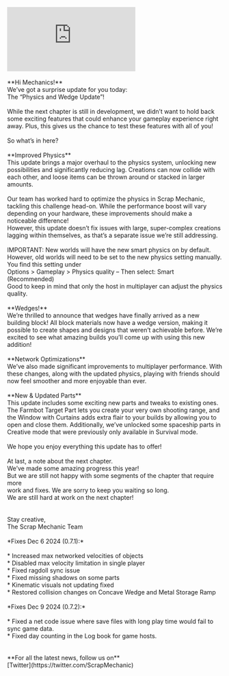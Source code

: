 <iframe src="https://www.youtube.com/embed/wQFx-g5LAYg" frameborder="0" allow="accelerometer; autoplay; clipboard-write; encrypted-media; gyroscope; picture-in-picture; web-share" allowfullscreen></iframe><br/>
<br/>
**Hi Mechanics!**<br/>
We’ve got a surprise update for you today:<br/>
The “Physics and Wedge Update”!<br/>
<br/>
While the next chapter is still in development, we didn’t want to hold back some exciting features that could enhance your gameplay experience right away. Plus, this gives us the chance to test these features with all of you!<br/>
<br/>
So what’s in here?<br/>
<br/>
**Improved Physics**<br/>
This update brings a major overhaul to the physics system, unlocking new possibilities and significantly reducing lag. Creations can now collide with each other, and loose items can be thrown around or stacked in larger amounts.<br/>
<br/>
Our team has worked hard to optimize the physics in Scrap Mechanic, tackling this challenge head-on. While the performance boost will vary depending on your hardware, these improvements should make a noticeable difference! <br/>
However, this update doesn’t fix issues with large, super-complex creations lagging within themselves, as that’s a separate issue we’re still addressing.<br/>
<br/>
IMPORTANT: New worlds will have the new smart physics on by default. However, old worlds will need to be set to the new physics setting manually. You find this setting under <br/>
Options &gt; Gameplay &gt; Physics quality – Then select: Smart (Recommended) <br/>
Good to keep in mind that only the host in multiplayer can adjust the physics quality.<br/>
<br/>
**Wedges!**<br/>
We’re thrilled to announce that wedges have finally arrived as a new building block! All block materials now have a wedge version, making it possible to create shapes and designs that weren’t achievable before. We’re excited to see what amazing builds you’ll come up with using this new addition!<br/>
<br/>
**Network Optimizations**<br/>
We’ve also made significant improvements to multiplayer performance. With these changes, along with the updated physics, playing with friends should now feel smoother and more enjoyable than ever.<br/>
<br/>
**New & Updated Parts**<br/>
This update includes some exciting new parts and tweaks to existing ones. The Farmbot Target Part lets you create your very own shooting range, and the Window with Curtains adds extra flair to your builds by allowing you to open and close them. Additionally, we’ve unlocked some spaceship parts in Creative mode that were previously only available in Survival mode.<br/>
<br/>
We hope you enjoy everything this update has to offer!<br/>
<br/>
At last, a note about the next chapter.<br/>
We’ve made some amazing progress this year!<br/>
But we are still not happy with some segments of the chapter that require more <br/>
work and fixes. We are sorry to keep you waiting so long. <br/>
We are still hard at work on the next chapter!<br/>
<br/>
<br/>
Stay creative,<br/>
The Scrap Mechanic Team<br/>
<br/>
*Fixes Dec 6 2024 (0.7.1):*<br/>
<br/>
* Increased max networked velocities of objects<br/>
* Disabled max velocity limitation in single player<br/>
* Fixed ragdoll sync issue<br/>
* Fixed missing shadows on some parts<br/>
* Kinematic visuals not updating fixed<br/>
* Restored collision changes on Concave Wedge and Metal Storage Ramp<br/><br/>
*Fixes Dec 9 2024 (0.7.2):*<br/>
<br/>
* Fixed a net code issue where save files with long play time would fail to sync game data.<br/>
* Fixed day counting in the Log book for game hosts.<br/><br/>
<br/>
**For all the latest news, follow us on**<br/>
[Twitter](https://twitter.com/ScrapMechanic)